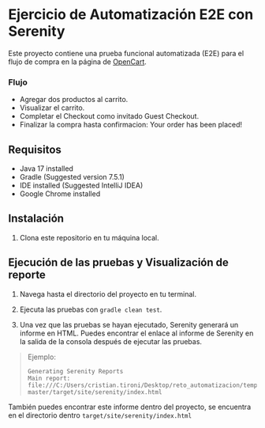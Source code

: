 # Ejercicio de Automatización E2E con Serenity

Este proyecto contiene una prueba funcional automatizada (E2E) para el flujo de compra en la página de [OpenCart](http://opencart.abstracta.us/).

### Flujo 
- Agregar dos productos al carrito.
- Visualizar el carrito.
- Completar el Checkout como invitado Guest Checkout.
- Finalizar la compra hasta confirmacion: Your order has been placed!

## Requisitos
* Java 17 installed
* Gradle  (Suggested version 7.5.1)
* IDE installed (Suggested IntelliJ IDEA)
* Google Chrome installed

## Instalación

1. Clona este repositorio en tu máquina local.

## Ejecución de las pruebas y Visualización de reporte

1. Navega hasta el directorio del proyecto en tu terminal.
2. Ejecuta las pruebas con `gradle clean test`.

3. Una vez que las pruebas se hayan ejecutado, Serenity generará un informe en HTML. Puedes encontrar el enlace al informe de Serenity en la salida de la consola después de ejecutar las pruebas.
> Ejemplo: 
> ```plaintext
> Generating Serenity Reports
> Main report: file:///C:/Users/cristian.tironi/Desktop/reto_automatizacion/template_screenplay_sura-master/target/site/serenity/index.html
>


También puedes encontrar este informe dentro del proyecto, se encuentra en el directorio dentro `target/site/serenity/index.html` 

